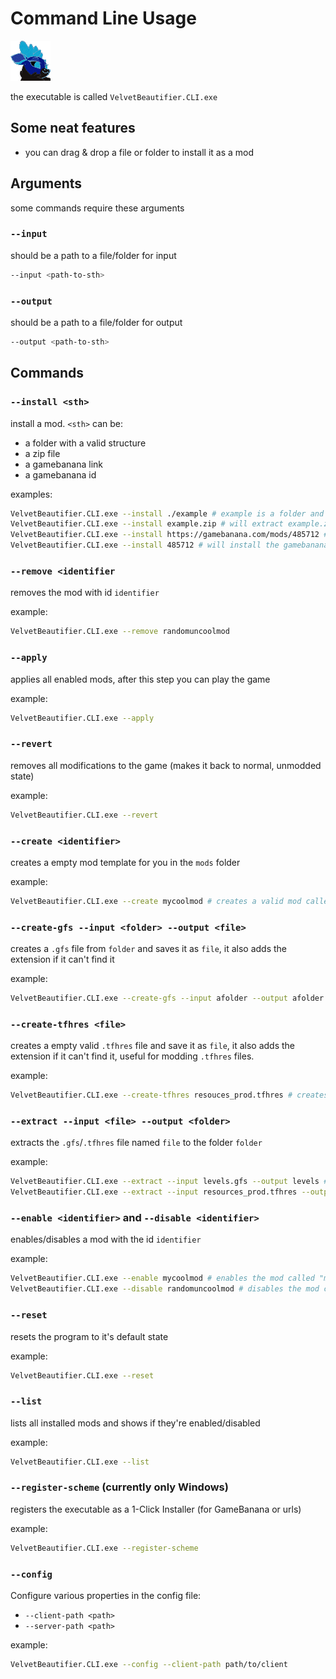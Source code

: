 # Command Line Usage

![Icon](./assets/inverted_icon_medium.png)

the executable is called `VelvetBeautifier.CLI.exe`

## Some neat features

- you can drag & drop a file or folder to install it as a mod

## Arguments

some commands require these arguments

### `--input`

should be a path to a file/folder for input

```sh
--input <path-to-sth>
```

### `--output`

should be a path to a file/folder for output

```sh
--output <path-to-sth>
```

## Commands

### `--install <sth>`

install a mod. `<sth>` can be:

- a folder with a valid structure
- a zip file
- a gamebanana link
- a gamebanana id

examples:

```sh
VelvetBeautifier.CLI.exe --install ./example # example is a folder and has a valid mod structure
VelvetBeautifier.CLI.exe --install example.zip # will extract example.zip and install it as a folder
VelvetBeautifier.CLI.exe --install https://gamebanana.com/mods/485712 # will isntall the gamebanana from that url
VelvetBeautifier.CLI.exe --install 485712 # will install the gamebanana mod with id 485712
```

### `--remove <identifier`

removes the mod with id `identifier`

example:

```sh
VelvetBeautifier.CLI.exe --remove randomuncoolmod
```

### `--apply`

applies all enabled mods, after this step you can play the game

example:

```sh
VelvetBeautifier.CLI.exe --apply
```

### `--revert`

removes all modifications to the game (makes it back to normal, unmodded state)

example:

```sh
VelvetBeautifier.CLI.exe --revert
```

### `--create <identifier>`

creates a empty mod template for you in the `mods` folder

example:

```sh
VelvetBeautifier.CLI.exe --create mycoolmod # creates a valid mod called "mycoolmod" in mods (mods/mycoolmod)
```

### `--create-gfs --input <folder> --output <file>`

creates a `.gfs` file from `folder` and saves it as `file`, it also adds the extension if it can't find it

example:

```sh
VelvetBeautifier.CLI.exe --create-gfs --input afolder --output afolder.gfs
```

### `--create-tfhres <file>`

creates a empty valid `.tfhres` file and save it as `file`, it also adds the extension if it can't find it, useful for modding `.tfhres` files.

example:

```sh
VelvetBeautifier.CLI.exe --create-tfhres resouces_prod.tfhres # creates this .tfhres file so we can modify it
```

### `--extract --input <file> --output <folder>`

extracts the `.gfs`/`.tfhres` file named `file` to the folder `folder`

example:

```sh
VelvetBeautifier.CLI.exe --extract --input levels.gfs --output levels # extracts a .gfs file
VelvetBeautifier.CLI.exe --extract --input resources_prod.tfhres --output resources_prod # extracts a .tfhres file
```

### `--enable <identifier>` and `--disable <identifier>`

enables/disables a mod with the id `identifier`

example:

```sh
VelvetBeautifier.CLI.exe --enable mycoolmod # enables the mod called "mycoolmod"
VelvetBeautifier.CLI.exe --disable randomuncoolmod # disables the mod called "randomuncoolmod"
```

### `--reset`

resets the program to it's default state

example:

```sh
VelvetBeautifier.CLI.exe --reset
```

### `--list`

lists all installed mods and shows if they're enabled/disabled

example:

```sh
VelvetBeautifier.CLI.exe --list
```

### `--register-scheme` (currently only Windows)

registers the executable as a 1-Click Installer (for GameBanana or urls)

example:

```sh
VelvetBeautifier.CLI.exe --register-scheme
```

### `--config`

Configure various properties in the config file:

- `--client-path <path>`
- `--server-path <path>`

example:

```sh
VelvetBeautifier.CLI.exe --config --client-path path/to/client
```
